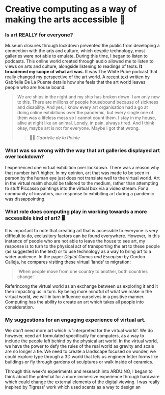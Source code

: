 # Creative computing as a way of making the arts accessible 🎨



### Is art REALLY for everyone?

Museum closures through lockdown prevented the public from developing a connection with the arts and culture, which despite technology, most galleries were not able to emulate.  During this time, I began to listen to podcasts. This online world created through audio allowed me to listen to views on arts and culture, alongside listening to readings of texts. **It broadened my scope of what art was.** It was The White Pube podcast that really changed my perspective of the art world. A [recent text](https://www.thewhitepube.co.uk/love-letter-to-the-art-world) written by Gabrielle De La Puente details how she feels that the art world leaves people who are house bound. 

> We are ships in the night and my ship has broken down. I am only new to this. There are millions of people housebound because of sickness and disability. And yes, I know every art organisation had a go at doing online exhibitions over the pandemic, but every single one of them was a lifeless mess so I cannot count them. I stay in my house, alive at night like an animal. Lonely, in pain, always tired. And I think okay, maybe art is not for everyone. Maybe I got that wrong. 
>> 👯‍♂️ *Gabrielle de la Pointe*


### What was so wrong with the way that art galleries displayed art over lockdown? 

I experienced one virtual exhibition over lockdown. There was a reason why that number isn't higher. In my opinion, art that was made to be seen in person by the human eye just does not translate well to the virtual world. Art in the virtual realm should be tailored to the medium, rather than attempting to stuff Piccasso paintings into the virtual box via a video stream. For a community of inovators, our response to exhibiting art during a pandemic was dissappointing.

### What role does computing play in working towards a more accessible kind of art? 🖥

It is important to note that creating art that is accessible to everyone is very difficult to do, exclusitory factors can be found everywhere. However, in this instance of people who are not able to leave the house to see art, my response is to turn to the physical act of transporting the art to these people (as suggested in the text) or to use technology as a way to bring art to a wider audience. In the paper *Digital Games and Escapism* by Gordon Calleja, he compares visiting these virtual 'lands' to migration:

> 'When people move from one country to another, both countries change.'

Referincong the virtual world as an exchange between us exploring it and it then impacting us in turn. By being more mindful of what we make in the virtual world, we will in turn influence ourselves in a positive manner. Computing has the ability to create an art which takes all people into consideration. 

### My suggestions for an engaging experience of virtual art. 

We don't need more art which is 'interpreted for the virtual world'. We do however, need art formulated specifically for computers, as a way to include the people left behind by the physical art world. In the virtual world, we have the power to defy the rules of the real world as gravity and scale are no longer a tie. We need to create a landscape focused on wonder, we could explore type through a 3D world that lets us engineer letter forms like buildings or fly through gardens of sculptures or walk inside of ceramics. 

Through this week's experiments and research into ARDUINO, I began to think about the potential for a more immersive experience through hardware which could change the external elements of the digital viewing. I was really inspired by Tigress' work which used scents as a way to design an 







